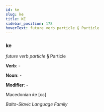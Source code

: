 ```yaml
---
id: ke
slug: ke
title: KE
sidebar_position: 178
hoverText: future verb particle § Particle
---
```


### ke

*future verb particle* **§** Particle

**Verb**: -

**Noun**: -

**Modifier**: -

Macedonian ќе [cɛ]

*Balto-Slavic Language Family*